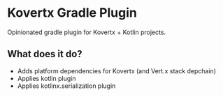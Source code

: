 # Kovertx Gradle Plugin

Opinionated gradle plugin for Kovertx + Kotlin projects.

## What does it do?

- Adds platform dependencies for Kovertx (and Vert.x stack depchain)
- Applies kotlin plugin
- Applies kotlinx.serialization plugin